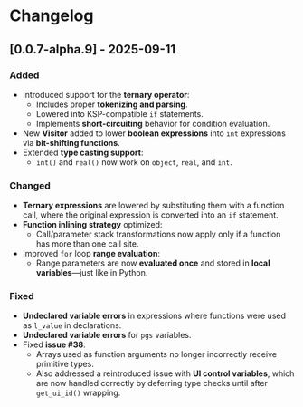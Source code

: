 # Changelog

## \[0.0.7-alpha.9] - 2025-09-11

### Added

* Introduced support for the **ternary operator**:
  * Includes proper **tokenizing and parsing**.
  * Lowered into KSP-compatible `if` statements.
  * Implements **short-circuiting** behavior for condition evaluation.
* New **Visitor** added to lower **boolean expressions** into `int` expressions via **bit-shifting functions**.
* Extended **type casting support**:
  * `int()` and `real()` now work on `object`, `real`, and `int`.

### Changed

* **Ternary expressions** are lowered by substituting them with a function call, where the original expression is converted into an `if` statement.
* **Function inlining strategy** optimized:
  * Call/parameter stack transformations now apply only if a function has more than one call site.
* Improved `for` loop **range evaluation**:
  * Range parameters are now **evaluated once** and stored in **local variables**—just like in Python.

### Fixed

* **Undeclared variable errors** in expressions where functions were used as `l_value` in declarations.
* **Undeclared variable errors** for `pgs` variables.
* Fixed **issue #38**:
  * Arrays used as function arguments no longer incorrectly receive primitive types.
  * Also addressed a reintroduced issue with **UI control variables**, which are now handled correctly by deferring type checks until after `get_ui_id()` wrapping.
